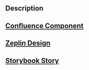 <!-- Please use Clubhouse's "Open PR" button from the relevant story or include links to relevant Clubhouse stories in your branch name, commit messages, or pull request comments. Do not add links to your pull request description, they will be ignored. https://help.clubhouse.io/hc/en-us/articles/207540323-Using-The-Clubhouse-GitHub-Integration -->

## Description

## [Confluence Component](https://mycrypto.atlassian.net/wiki/spaces/UI/pages/42500097/Components)

## [Zeplin Design](https://app.zeplin.io/project/5b0334f5e91e8c481645ad56)
<!-- Upload screenshots here. -->

## [Storybook Story](https://mycryptobuilds.com/ui/)
<!-- Upload screenshots here. -->

